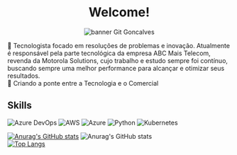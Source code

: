 <h1 align="center"> Welcome!</h1>

<p align="center">
  <img src="https://i.ibb.co/DCt2s4J/blog-post-comparativo-aws-e-azure.png" alt="banner Git Goncalves"/>
 </p>
  
🔸 Tecnologista focado em resoluções de problemas e inovação. Atualmente é responsável pela parte tecnológica da empresa ABC Mais Telecom, revenda da Motorola Solutions, cujo trabalho e estudo sempre foi contínuo, buscando sempre uma melhor performance para alcançar e otimizar seus resultados.<br>
🧠 Criando a ponte entre a Tecnologia e o Comercial




## Skills
![Azure DevOps](https://img.shields.io/badge/Azure_DevOps-0078D7?style=for-the-badge&logo=azure-devops&logoColor=white)
![AWS](https://img.shields.io/badge/Amazon_AWS-FF9900?style=for-the-badge&logo=amazonaws&logoColor=white)
![Azure](https://img.shields.io/badge/microsoft%20azure-0089D6?style=for-the-badge&logo=microsoft-azure&logoColor=white)
![Python](https://img.shields.io/badge/Python-FFD43B?style=for-the-badge&logo=python&logoColor=blue)
![Kubernetes](https://img.shields.io/badge/kubernetes-326ce5.svg?&style=for-the-badge&logo=kubernetes&logoColor=white)


[![Anurag's GitHub stats](https://github-readme-stats.vercel.app/api?username=GitGoncalves)](https://github.com/anuraghazra/github-readme-stats)
![Anurag's GitHub stats](https://github-readme-stats.vercel.app/api?username=GitGoncalves&show_icons=true&theme=radical)<br>
[![Top Langs](https://github-readme-stats.vercel.app/api/top-langs/?username=GitGoncalves&layout=compact)](https://github.com/GitGoncalves/github-readme-stats)

